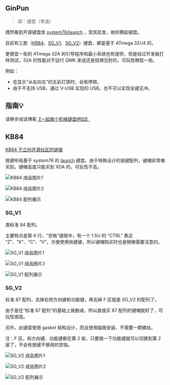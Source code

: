 ## GinPun

> 即：键盘（粤语）

偶然看到开源键盘库 [system76/launch](https://github.com/system76/launch) ，受其启发，故折腾起键盘。

目前有三款（[KB84](kb84/)、[SG_V1](sg_v1/)、[SG_V2](sg_v2/)）键盘，都是基于 ATmega 32U4 的。

更便宜一些的 ATmega 32A 的引导程序和最小系统也有提供，但是经过开发板打样测试，32A 的性能对于运行 QMK 来说还是捉襟见肘的，可玩性稍低一些。

例如：

- 在显示“从右向左”的五彩灯效时，会有停顿。
- 由于不支持 USB，通过 V-USB 实现的 USB，也不可以实现全键无冲。

## 指南💡

请移步阅读博客[【一起做个机械键盘吧⌨️】](https://lipk.org/blog/2023/02/10/let-s-make-a-keyboard/)

## KB84

[KB84 于立创开源社区的链接](https://oshwhub.com/lipk/keyboard_1)

按键布局基于 system76 的 [launch](https://system76.com/accessories/launch) 键盘。由于特殊设计的按键配列，键帽非常难买到，键帽高度只能买到 XDA 的，可玩性不高。

![KB84 成品图片1](kb84/1.%20成品图片/KB84-7.jpg)

![KB84 成品图片2](kb84/1.%20成品图片/KB84-6.jpg)

![KB84 配列展示](kb84/键盘设计文件/keyboard-Layer%200.jpg)

### SG_V1

类标准 84 配列。

主要特点是第 6 行，“空格”键居中，有一个 1.5U 的 “CTRL” 靠近 “Z”、“X”、“C”、“V”，方便使用快捷键，所以键帽购买时也是稍微需要注意的。

![SG_V1 成品图片1](sg_v1/1.%20成品图片/overhead-shot.jpg)

![SG_V1 成品图片2](sg_v1/1.%20成品图片/sg_v1%20(3).jpg)

![SG_V1 配列展示](sg_v1/键盘设计文件/SG84_V1.0_layout.jpg)

### SG_V2

标准 87 配列，去掉右侧方向键和功能键，再去掉 F 区就是 SG_V2 的配列了。

由于是在“标准 87 配列”的基础上做删减，所以直接买 87 配列的键帽就好了，可玩性很高。

另外，此键盘使用 gasket 结构设计，而且使用磁吸安装，不需要一颗螺丝。

注：F 区，和方向键、功能键都在第 2 层，只要按一下功能键就可以切换到第 2 层了，不会有按键不够用的苦恼。

![SG_V2 成品图片1](sg_v2/1.%20成品图片/键盘成品图1.jpg)

![SG_V2 成品图片2](sg_v2/1.%20成品图片/键盘成品图2.jpg)

![SG_V2 配列展示](sg_v2/键盘设计文件/矩阵配列/sg2-0_61/sg2-0_61.jpg)
